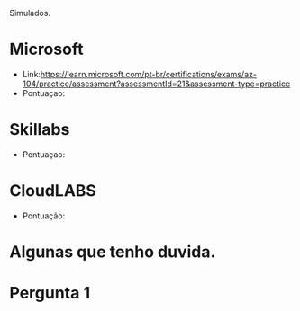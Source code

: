Simulados.

# Microsoft 

- Link:https://learn.microsoft.com/pt-br/certifications/exams/az-104/practice/assessment?assessmentId=21&assessment-type=practice
- Pontuaçao:

# Skillabs 
- Pontuaçao:

# CloudLABS
- Pontuação:

# Algunas que tenho duvida.

# Pergunta 1
